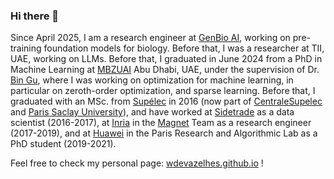 ### Hi there 👋

Since April 2025, I am a research engineer at [GenBio AI](https://genbio.ai), working on pre-training foundation models for biology. Before that, I was a researcher at TII, UAE, working on LLMs. Before that, I graduated in June 2024 from a PhD in Machine Learning at [MBZUAI](https://mbzuai.ac.ae/) Abu Dhabi, UAE, under the supervision of Dr. [Bin Gu](https://jsgubin.github.io/), where I was working on optimization for machine learning, in particular on zeroth-order optimization, and sparse learning. Before that, I graduated with an MSc. from [Supélec](https://en.wikipedia.org/wiki/Sup%C3%A9lec) in 2016 (now part of [CentraleSupelec](https://en.wikipedia.org/wiki/CentraleSup%C3%A9lec) and [Paris Saclay University](https://en.wikipedia.org/wiki/Paris-Saclay_University)), and have worked at [Sidetrade](https://www.sidetrade.com/) as a data scientist (2016-2017), at [Inria](https://www.inria.fr/en) in the [Magnet](https://team.inria.fr/magnet/) Team as a research engineer (2017-2019), and at [Huawei](https://www.huawei.com/en/) in the Paris Research and Algorithmic Lab as a PhD student (2019-2021). 

Feel free to check my personal page: [wdevazelhes.github.io](http://wdevazelhes.github.io) !

